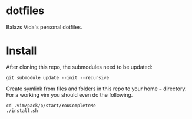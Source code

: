 # dotfiles

Balazs Vida's personal dotfiles.

# Install

After cloning this repo, the submodules need to be updated:

	git submodule update --init --recursive

Create symlink from files and folders in this repo to your home `~` directory. For a working vim you should even do the following.

	cd .vim/pack/p/start/YouCompleteMe
	./install.sh



	
